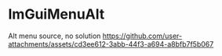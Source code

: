 # ImGuiMenuAlt
Alt menu source, no solution
https://github.com/user-attachments/assets/cd3ee612-3abb-44f3-a694-a8bfb7f5b067
